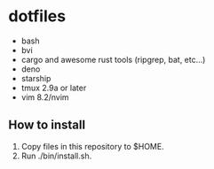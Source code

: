 # dotfiles

* bash 
* bvi
* cargo and awesome rust tools (ripgrep, bat, etc...)
* deno
* starship
* tmux 2.9a or later
* vim 8.2/nvim

## How to install

1. Copy files in this repository to $HOME.
2. Run ./bin/install.sh.

